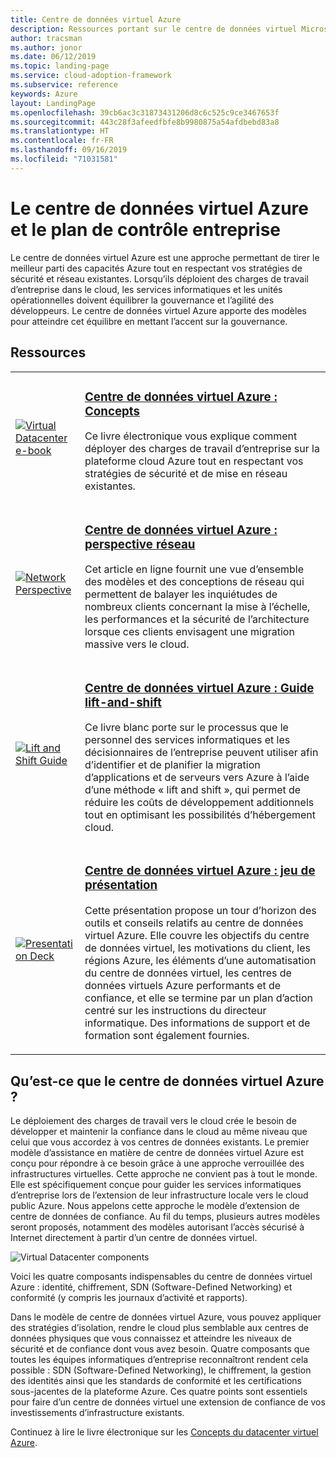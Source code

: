 ```yaml
---
title: Centre de données virtuel Azure
description: Ressources portant sur le centre de données virtuel Microsoft Azure
author: tracsman
ms.author: jonor
ms.date: 06/12/2019
ms.topic: landing-page
ms.service: cloud-adoption-framework
ms.subservice: reference
keywords: Azure
layout: LandingPage
ms.openlocfilehash: 39cb6ac3c31873431206d8c6c525c9ce3467653f
ms.sourcegitcommit: 443c28f3afeedfbfe8b9980875a54afdbebd83a8
ms.translationtype: HT
ms.contentlocale: fr-FR
ms.lasthandoff: 09/16/2019
ms.locfileid: "71031581"
---
```

# <a name="azure-virtual-datacenter-and-the-enterprise-control-plane"></a>Le centre de données virtuel Azure et le plan de contrôle entreprise

Le centre de données virtuel Azure est une approche permettant de tirer le meilleur parti des capacités Azure tout en respectant vos stratégies de sécurité et réseau existantes. Lorsqu’ils déploient des charges de travail d’entreprise dans le cloud, les services informatiques et les unités opérationnelles doivent équilibrer la gouvernance et l’agilité des développeurs. Le centre de données virtuel Azure apporte des modèles pour atteindre cet équilibre en mettant l’accent sur la gouvernance.

## <a name="resources"></a>Ressources

<!-- markdownlint-disable MD033 -->

<table>
<tr>
    <td style="width: 64px; vertical-align: middle;"><a href="https://aka.ms/VDC/Concepts"><img src="../_images/vdc/virtual-datacenter.svg" alt="Virtual Datacenter e-book" /></a></td>
    <td>
        <h3><a href="https://aka.ms/VDC/Concepts">Centre de données virtuel Azure : Concepts</a></h3>
        <p>Ce livre électronique vous explique comment déployer des charges de travail d’entreprise sur la plateforme cloud Azure tout en respectant vos stratégies de sécurité et de mise en réseau existantes.</p>
    </td>
</tr>
<tr>
    <td style="width: 64px; vertical-align: middle;"><a href="./networking-vdc.md"><img src="../_images/vdc/vdc-network.png" alt="Network Perspective" /></a></td>
    <td>
        <h3><a href="./networking-vdc.md">Centre de données virtuel Azure : perspective réseau</a></h3>
        <p>Cet article en ligne fournit une vue d’ensemble des modèles et des conceptions de réseau qui permettent de balayer les inquiétudes de nombreux clients concernant la mise à l’échelle, les performances et la sécurité de l’architecture lorsque ces clients envisagent une migration massive vers le cloud.</p>
    </td>
</tr>
<tr>
    <td style="width: 64px; vertical-align: middle;"><a href="https://aka.ms/VDC/Lift"><img src="../_images/vdc/vdc-lift-and-shift.png" alt="Lift and Shift Guide" /></a></td>
    <td>
        <h3><a href="https://aka.ms/VDC/Lift">Centre de données virtuel Azure : Guide lift-and-shift </a></h3>
        <p>Ce livre blanc porte sur le processus que le personnel des services informatiques et les décisionnaires de l’entreprise peuvent utiliser afin d’identifier et de planifier la migration d’applications et de serveurs vers Azure à l’aide d’une méthode « lift and shift », qui permet de réduire les coûts de développement additionnels tout en optimisant les possibilités d’hébergement cloud.</p>
    </td>
</tr>
<tr>
    <td style="width: 64px; vertical-align: middle;"><a href="https://aka.ms/VDC/Deck"><img src="../_images/vdc/vdc-deck.png" alt="Presentation Deck" /></a></td>
    <td>
        <h3><a href="https://aka.ms/VDC/Deck">Centre de données virtuel Azure : jeu de présentation </a></h3>
        <p>Cette présentation propose un tour d’horizon des outils et conseils relatifs au centre de données virtuel Azure. Elle couvre les objectifs du centre de données virtuel, les motivations du client, les régions Azure, les éléments d’une automatisation du centre de données virtuel, les centres de données virtuels Azure performants et de confiance, et elle se termine par un plan d’action centré sur les instructions du directeur informatique. Des informations de support et de formation sont également fournies.</p>
    </td>
</tr>
</table>

<!-- markdownlint-enable MD033 -->

<!-- markdownlint-disable MD026 -->

## <a name="what-is-the-azure-virtual-datacenter"></a>Qu’est-ce que le centre de données virtuel Azure ?

Le déploiement des charges de travail vers le cloud crée le besoin de développer et maintenir la confiance dans le cloud au même niveau que celui que vous accordez à vos centres de données existants. Le premier modèle d’assistance en matière de centre de données virtuel Azure est conçu pour répondre à ce besoin grâce à une approche verrouillée des infrastructures virtuelles. Cette approche ne convient pas à tout le monde. Elle est spécifiquement conçue pour guider les services informatiques d’entreprise lors de l’extension de leur infrastructure locale vers le cloud public Azure. Nous appelons cette approche le modèle d’extension de centre de données de confiance. Au fil du temps, plusieurs autres modèles seront proposés, notamment des modèles autorisant l’accès sécurisé à Internet directement à partir d’un centre de données virtuel.

<!-- markdownlint-disable MD033 -->

<img src="../_images/vdc/vdc-components.svg" alt="Virtual Datacenter components" style="max-width:700px;"/>

<!-- markdownlint-enable MD033 -->

Voici les quatre composants indispensables du centre de données virtuel Azure : identité, chiffrement, SDN (Software-Defined Networking) et conformité (y compris les journaux d’activité et rapports).

Dans le modèle de centre de données virtuel Azure, vous pouvez appliquer des stratégies d’isolation, rendre le cloud plus semblable aux centres de données physiques que vous connaissez et atteindre les niveaux de sécurité et de confiance dont vous avez besoin. Quatre composants que toutes les équipes informatiques d’entreprise reconnaîtront rendent cela possible : SDN (Software-Defined Networking), le chiffrement, la gestion des identités ainsi que les standards de conformité et les certifications sous-jacentes de la plateforme Azure. Ces quatre points sont essentiels pour faire d’un centre de données virtuel une extension de confiance de vos investissements d’infrastructure existants.

Continuez à lire le livre électronique sur les [Concepts du datacenter virtuel Azure](https://azure.microsoft.com/resources/azure-virtual-datacenter).
